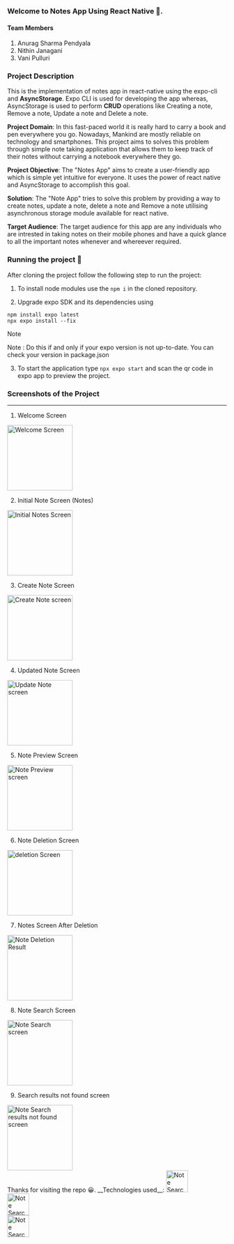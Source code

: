 ### Welcome to Notes App Using React Native 📘.

#### Team Members  
1. Anurag Sharma Pendyala
2. Nithin Janagani
3. Vani Pulluri

### Project Description 

This is the implementation of notes app in react-native using the expo-cli and **AsyncStorage**. Expo CLI is used for developing the app whereas, AsyncStorage is used to perform **CRUD** operations like Creating a note, Remove a note, Update a note and Delete a note. 

__Project Domain__: In this fast-paced world it is really hard to carry a book and pen everywhere you go. Nowadays, Mankind are mostly reliable on technology and smartphones. This project aims to solves this problem through simple note taking application that allows them to keep track of their notes without carrying a notebook everywhere they go.

__Project Objective__: The "Notes App" aims to create a user-friendly app which is simple yet intuitive for everyone. It uses the power of react native and AsyncStorage to accomplish this goal.

__Solution__: The "Note App" tries to solve this problem by providing a way to create notes, update a note, delete a note and Remove a note utilising asynchronous storage module available for react native.

__Target Audience__: The target audience for this app are any individuals who are intrested in taking notes on their mobile phones and have a quick glance to all the important notes whenever and whereever required.

### Running the project 🚀
After cloning the project follow the following step to run the project:

1. To install node modules use the `npm i` in the cloned repository.

2. Upgrade expo SDK and its dependencies using 
```
npm install expo latest
npx expo install --fix

```
> [!NOTE]
> Note : Do this if and only if your expo version is not up-to-date. You can check your version in package.json

3. To start the application type `npx expo start` and scan the qr code in expo app to preview the project.


### Screenshots of the Project
<hr/>


1. Welcome Screen
<picture>
<img alt="Welcome Screen" src="./images/1.jpg" width="150px">
</picture>
<br>

2. Initial Note Screen (Notes)
<picture>
<img alt="Initial Notes Screen" src="./images/2.jpg" width="150px">
</picture>
<br>

3. Create Note Screen
<picture>
<img alt="Create Note screen" src="./images/3.jpg" width="150px">
</picture>
<br>

4. Updated Note Screen
<picture>
<img alt="Update Note screen" src="./images/4.jpg" width="150px">
</picture>
<br/>

5. Note Preview Screen
<picture>
<img alt="Note Preview screen" src="./images/5.jpg" width="150px">
</picture>
<br/>

6. Note Deletion Screen
<picture>
<img alt="deletion Screen" src="./images/6.jpg" width="150px">
</picture>
<br/>

7. Notes Screen After Deletion
<picture>
<img alt="Note Deletion Result" src="./images/7.jpg" width="150px">
</picture>
<br/>

8. Note Search Screen
<picture>
<img alt="Note Search screen" src="./images/8.jpg" width="150px">
</picture>
<br/>

9. Search results not found screen 
<picture>
<img alt="Note Search results not found screen" src="./images/9.jpg" width="150px">
</picture>
<br/>


<footer>
Thanks for visiting the repo 😀.
__Technologies used__:
<img alt="Note Search results not found screen" src="./images/js.jpg" width="50px">
<br>
<img alt="Note Search results not found screen" src="./images/expo.jpg" width="50px">
<br>
<img alt="Note Search results not found screen" src="./images/react-native.jpg" width="50px">

</footer>






